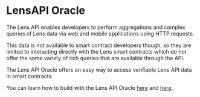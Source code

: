 # LensAPI Oracle

The Lens API enables developers to perform aggregations and complex queries of Lens data via web and mobile applications using HTTP requests.

This data is not available to smart contract developers though, so they are limited to interacting directly with the Lens smart contracts which do not offer the same variety of rich queries that are available through the API.

The Lens API Oracle offers an easy way to access verifiable Lens API data in smart contracts.

You can learn how to build with the Lens API Oracle [here](https://bricks.phala.network/blueprint/lens-oracle/deployment/) and [here](https://bricks.phala.network/).
